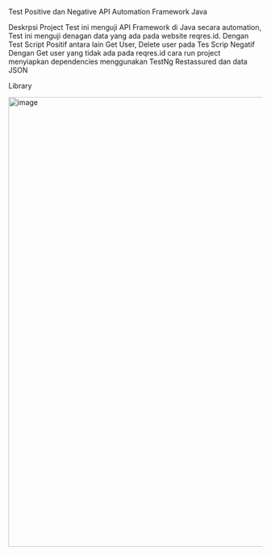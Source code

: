 Test Positive dan Negative API Automation Framework Java

Deskrpsi Project
Test ini menguji API Framework di Java secara automation, Test ini menguji denagan data yang ada pada website reqres.id.
Dengan Test Script Positif antara lain Get User, Delete user pada Tes Scrip Negatif Dengan Get user yang tidak ada pada reqres.id
cara run project
menyiapkan dependencies
menggunakan TestNg
Restassured
dan data JSON

Library


<img width="892" alt="image" src="https://github.com/user-attachments/assets/c38fb865-f00d-4cee-9518-88508c3dc335">
